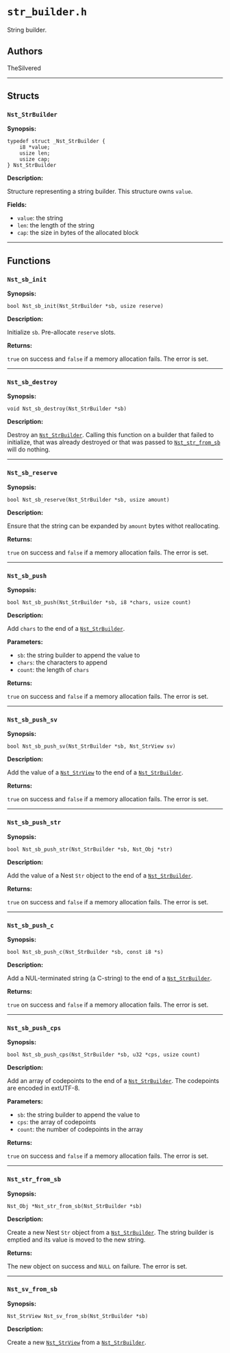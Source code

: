 # `str_builder.h`

String builder.

## Authors

TheSilvered

---

## Structs

### `Nst_StrBuilder`

**Synopsis:**

```better-c
typedef struct _Nst_StrBuilder {
    i8 *value;
    usize len;
    usize cap;
} Nst_StrBuilder
```

**Description:**

Structure representing a string builder. This structure owns `value`.

**Fields:**

- `value`: the string
- `len`: the length of the string
- `cap`: the size in bytes of the allocated block

---

## Functions

### `Nst_sb_init`

**Synopsis:**

```better-c
bool Nst_sb_init(Nst_StrBuilder *sb, usize reserve)
```

**Description:**

Initialize `sb`. Pre-allocate `reserve` slots.

**Returns:**

`true` on success and `false` if a memory allocation fails. The error is set.

---

### `Nst_sb_destroy`

**Synopsis:**

```better-c
void Nst_sb_destroy(Nst_StrBuilder *sb)
```

**Description:**

Destroy an [`Nst_StrBuilder`](c_api-str_builder.md#nst_strbuilder). Calling this
function on a builder that failed to initialize, that was already destroyed or
that was passed to [`Nst_str_from_sb`](c_api-str_builder.md#nst_str_from_sb)
will do nothing.

---

### `Nst_sb_reserve`

**Synopsis:**

```better-c
bool Nst_sb_reserve(Nst_StrBuilder *sb, usize amount)
```

**Description:**

Ensure that the string can be expanded by `amount` bytes withot reallocating.

**Returns:**

`true` on success and `false` if a memory allocation fails. The error is set.

---

### `Nst_sb_push`

**Synopsis:**

```better-c
bool Nst_sb_push(Nst_StrBuilder *sb, i8 *chars, usize count)
```

**Description:**

Add `chars` to the end of a
[`Nst_StrBuilder`](c_api-str_builder.md#nst_strbuilder).

**Parameters:**

- `sb`: the string builder to append the value to
- `chars`: the characters to append
- `count`: the length of `chars`

**Returns:**

`true` on success and `false` if a memory allocation fails. The error is set.

---

### `Nst_sb_push_sv`

**Synopsis:**

```better-c
bool Nst_sb_push_sv(Nst_StrBuilder *sb, Nst_StrView sv)
```

**Description:**

Add the value of a [`Nst_StrView`](c_api-str_view.md#nst_strview) to the end of
a [`Nst_StrBuilder`](c_api-str_builder.md#nst_strbuilder).

**Returns:**

`true` on success and `false` if a memory allocation fails. The error is set.

---

### `Nst_sb_push_str`

**Synopsis:**

```better-c
bool Nst_sb_push_str(Nst_StrBuilder *sb, Nst_Obj *str)
```

**Description:**

Add the value of a Nest `Str` object to the end of a
[`Nst_StrBuilder`](c_api-str_builder.md#nst_strbuilder).

**Returns:**

`true` on success and `false` if a memory allocation fails. The error is set.

---

### `Nst_sb_push_c`

**Synopsis:**

```better-c
bool Nst_sb_push_c(Nst_StrBuilder *sb, const i8 *s)
```

**Description:**

Add a NUL-terminated string (a C-string) to the end of a
[`Nst_StrBuilder`](c_api-str_builder.md#nst_strbuilder).

**Returns:**

`true` on success and `false` if a memory allocation fails. The error is set.

---

### `Nst_sb_push_cps`

**Synopsis:**

```better-c
bool Nst_sb_push_cps(Nst_StrBuilder *sb, u32 *cps, usize count)
```

**Description:**

Add an array of codepoints to the end of a
[`Nst_StrBuilder`](c_api-str_builder.md#nst_strbuilder). The codepoints are
encoded in extUTF-8.

**Parameters:**

- `sb`: the string builder to append the value to
- `cps`: the array of codepoints
- `count`: the number of codepoints in the array

**Returns:**

`true` on success and `false` if a memory allocation fails. The error is set.

---

### `Nst_str_from_sb`

**Synopsis:**

```better-c
Nst_Obj *Nst_str_from_sb(Nst_StrBuilder *sb)
```

**Description:**

Create a new Nest `Str` object from a
[`Nst_StrBuilder`](c_api-str_builder.md#nst_strbuilder). The string builder is
emptied and its value is moved to the new string.

**Returns:**

The new object on success and `NULL` on failure. The error is set.

---

### `Nst_sv_from_sb`

**Synopsis:**

```better-c
Nst_StrView Nst_sv_from_sb(Nst_StrBuilder *sb)
```

**Description:**

Create a new [`Nst_StrView`](c_api-str_view.md#nst_strview) from a
[`Nst_StrBuilder`](c_api-str_builder.md#nst_strbuilder).
